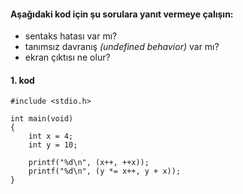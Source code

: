 #### Aşağıdaki kod için şu sorulara yanıt vermeye çalışın:

* sentaks hatası var mı?
* tanımsız davranış *(undefined behavior)* var mı?
* ekran çıktısı ne olur?

#### 1. kod
```
#include <stdio.h>

int main(void)
{
	int x = 4;
	int y = 10;

	printf("%d\n", (x++, ++x));
	printf("%d\n", (y *= x++, y + x));
}
```
